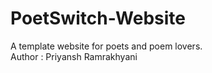 # PoetSwitch-Website
A template website for poets and poem lovers.
<br/>
Author : Priyansh Ramrakhyani 